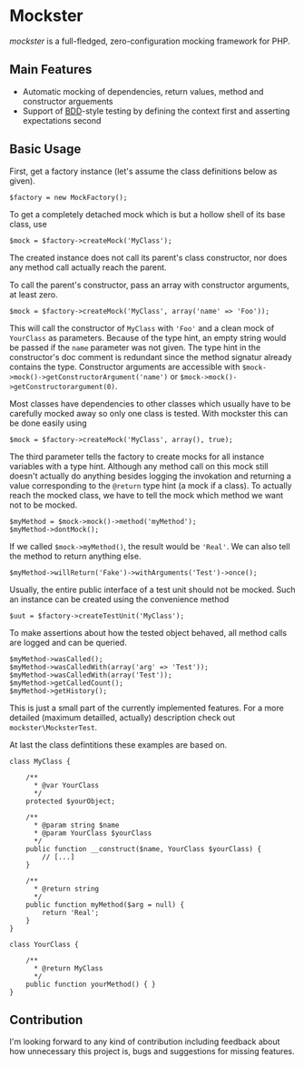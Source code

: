 # Mockster #

*mockster* is a full-fledged, zero-configuration mocking framework for PHP.

## Main Features ##

- Automatic mocking of dependencies, return values, method and constructor arguements
- Support of [BDD][1]-style testing by defining the context first and asserting expectations second

[1]: http://de.wikipedia.org/wiki/Behavior_Driven_Development	"Behaviour Driven Development"

## Basic Usage ##

First, get a factory instance (let's assume the class definitions below as given).

	$factory = new MockFactory();
	
To get a completely detached mock which is but a hollow shell of its base class, use

	$mock = $factory->createMock('MyClass');
	
The created instance does not call its parent's class constructor, nor does any method call actually reach the parent. 

To call the parent's constructor, pass an array with constructor arguments, at least zero.

	$mock = $factory->createMock('MyClass', array('name' => 'Foo'));
	
This will call the constructor of `MyClass` with `'Foo'` and a clean mock of `YourClass` as parameters. Because of the type hint, an empty string would be passed if the `name` parameter was not given. The type hint in the constructor's doc comment is redundant since the method signatur already contains the type. Constructor arguments are accessible with `$mock->mock()->getConstructorArgument('name')` or `$mock->mock()->getConstructorargument(0)`.

Most classes have dependencies to other classes which usually have to be carefully mocked away so only one class is tested. With mockster this can be done easily using

	$mock = $factory->createMock('MyClass', array(), true);
	
The third parameter tells the factory to create mocks for all instance variables with a type hint. Although any method call on this mock still doesn't actually do anything besides logging the invokation and returning a value corresponding to the `@return` type hint (a mock if a class). To actually reach the mocked class, we have to tell the mock which method we want not to be mocked.

	$myMethod = $mock->mock()->method('myMethod');
	$myMethod->dontMock();
	
If we called `$mock->myMethod()`, the result would be `'Real'`. We can also tell the method to return anything else.

	$myMethod->willReturn('Fake')->withArguments('Test')->once();
	
Usually, the entire public interface of a test unit should not be mocked. Such an instance can be created using the convenience method
	
	$uut = $factory->createTestUnit('MyClass');
	
To make assertions about how the tested object behaved, all method calls are logged and can be queried.

	$myMethod->wasCalled();
	$myMethod->wasCalledWith(array('arg' => 'Test'));
	$myMethod->wasCalledWith(array('Test'));
	$myMethod->getCalledCount();
	$myMethod->getHistory();

This is just a small part of the currently implemented features. For a more detailed (maximum detailled, actually) description check out `mockster\MocksterTest`.
	
At last the class defintitions these examples are based on.

	class MyClass {
		
		/**
		  * @var YourClass
	      */
		protected $yourObject;
		
		/**
		  * @param string $name
		  * @param YourClass $yourClass
		  */
		public function __construct($name, YourClass $yourClass) {
			// [...]
		}

		/**
		  * @return string
		  */
		public function myMethod($arg = null) {
			return 'Real';
		}
	}

	class YourClass {

		/**
		  * @return MyClass
		  */
		public function yourMethod() { }
	}

## Contribution ##

I'm looking forward to any kind of contribution including feedback about how unnecessary this project is, bugs and suggestions for missing features.
